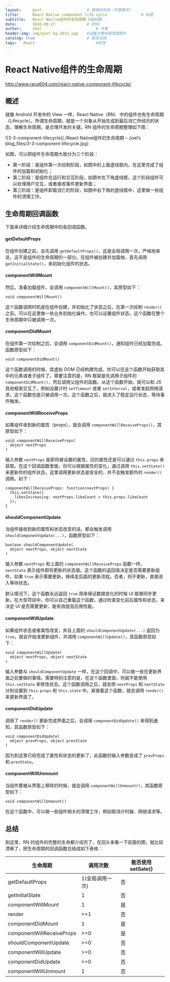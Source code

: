 ```yaml
---
layout:     post   				    # 使用的布局（不需要改）
title:      React Native component life cycle 				# 标题 
subtitle:   React Native组件的生命周期 #副标题
date:       2016-09-27 				# 时间
author:     Joel 						# 作者
header-img: img/post-bg-2015.jpg 	#这篇文章标题背景图片
catalog: true 						# 是否归档
tags:	React							#标签
---
```

<h1><a id="React_Native_1"></a>React Native组件的生命周期</h1>
<p><a href="http://www.race604.com/react-native-component-lifecycle/">http://www.race604.com/react-native-component-lifecycle/</a></p>
<h2><a id="_5"></a>概述</h2>
<p>就像 Android 开发中的 View 一样，React Native（RN） 中的组件也有生命周期（Lifecycle）。所谓生命周期，就是一个对象从开始生成到最后消亡所经历的状态，理解生命周期，是合理开发的关键。RN 组件的生命周期整理如下图：</p>
<p>![3-3-component-lifecycle](./React Native组件的生命周期 – Joel’s blog_files/3-3-component-lifecycle.jpg)</p>
<p>如图，可以把组件生命周期大致分为三个阶段：</p>
<ul>
<li>第一阶段：是组件第一次绘制阶段，如图中的上面虚线框内，在这里完成了组件的加载和初始化；</li>
<li>第二阶段：是组件在运行和交互阶段，如图中左下角虚线框，这个阶段组件可以处理用户交互，或者接收事件更新界面；</li>
<li>第三阶段：是组件卸载消亡的阶段，如图中右下角的虚线框中，这里做一些组件的清理工作。</li>
</ul>
<h2><a id="_17"></a>生命周期回调函数</h2>
<p>下面来详细介绍生命周期中的各回调函数。</p>
<h4><a id="getDefaultProps_21"></a>getDefaultProps</h4>
<p>在组件创建之前，会先调用 <code>getDefaultProps()</code>，这是全局调用一次，严格地来说，这不是组件的生命周期的一部分。在组件被创建并加载候，首先调用 <code>getInitialState()</code>，来初始化组件的状态。</p>
<h4><a id="componentWillMount_25"></a>componentWillMount</h4>
<p>然后，准备加载组件，会调用 <code>componentWillMount()</code>，其原型如下：</p>
<pre><code>void componentWillMount()
</code></pre>
<p>这个函数调用时机是在组件创建，并初始化了状态之后，在第一次绘制 <code>render()</code> 之前。可以在这里做一些业务初始化操作，也可以设置组件状态。这个函数在整个生命周期中只被调用一次。</p>
<h4><a id="componentDidMount_35"></a>componentDidMount</h4>
<p>在组件第一次绘制之后，会调用 <code>componentDidMount()</code>，通知组件已经加载完成。函数原型如下：</p>
<pre><code>void componentDidMount()
</code></pre>
<p>这个函数调用的时候，其虚拟 DOM 已经构建完成，你可以在这个函数开始获取其中的元素或者子组件了。需要注意的是，RN 框架是先调用子组件的 <code>componentDidMount()</code>，然后调用父组件的函数。从这个函数开始，就可以和 JS 其他框架交互了，例如设置计时 <code>setTimeout</code> 或者 <code>setInterval</code>，或者发起网络请求。这个函数也是只被调用一次。这个函数之后，就进入了稳定运行状态，等待事件触发。</p>
<h4><a id="componentWillReceiveProps_45"></a>componentWillReceiveProps</h4>
<p>如果组件收到新的属性（props），就会调用 <code>componentWillReceiveProps()</code>，其原型如下：</p>
<pre><code>void componentWillReceiveProps(
  object nextProps
)
</code></pre>
<p>输入参数 <code>nextProps</code> 是即将被设置的属性，旧的属性还是可以通过 <code>this.props</code> 来获取。在这个回调函数里面，你可以根据属性的变化，通过调用 <code>this.setState()</code> 来更新你的组件状态，这里调用更新状态是安全的，并不会触发额外的 <code>render()</code> 调用。如下：</p>
<pre><code>componentWillReceiveProps: function(nextProps) {
  this.setState({
    likesIncreasing: nextProps.likeCount &gt; this.props.likeCount
  });
}
</code></pre>
<h4><a id="shouldComponentUpdate_65"></a>shouldComponentUpdate</h4>
<p>当组件接收到新的属性和状态改变的话，都会触发调用 <code>shouldComponentUpdate(...)</code>，函数原型如下：</p>
<pre><code>boolean shouldComponentUpdate(
  object nextProps, object nextState
)
</code></pre>
<p>输入参数 <code>nextProps</code> 和上面的 <code>componentWillReceiveProps</code> 函数一样， <code>nextState</code> 表示组件即将更新的状态值。这个函数的返回值决定是否需要更新组件，如果 <code>true</code> 表示需要更新，继续走后面的更新流程。否者，则不更新，直接进入等待状态。</p>
<p>默认情况下，这个函数永远返回 <code>true</code> 用来保证数据变化的时候 UI 能够同步更新。在大型项目中，你可以自己重载这个函数，通过检查变化前后属性和状态，来决定 UI 是否需要更新，能有效提高应用性能。</p>
<h4><a id="componentWillUpdate_79"></a>componentWillUpdate</h4>
<p>如果组件状态或者属性改变，并且上面的 <code>shouldComponentUpdate(...)</code> 返回为 <code>true</code>，就会开始准更新组件，并调用 <code>componentWillUpdate()</code>，其函数原型如下：</p>
<pre><code>void componentWillUpdate(
  object nextProps, object nextState
)
</code></pre>
<p>输入参数与 <code>shouldComponentUpdate</code> 一样，在这个回调中，可以做一些在更新界面之前要做的事情。需要特别注意的是，在这个函数里面，你就不能使用 <code>this.setState</code> 来修改状态。这个函数调用之后，就会把 <code>nextProps</code> 和 <code>nextState</code> 分别设置到 <code>this.props</code> 和 <code>this.state</code> 中。紧接着这个函数，就会调用 <code>render()</code> 来更新界面了。</p>
<h4><a id="componentDidUpdate_91"></a>componentDidUpdate</h4>
<p>调用了 <code>render()</code> 更新完成界面之后，会调用 <code>componentDidUpdate()</code> 来得到通知，其函数原型如下：</p>
<pre><code>void componentDidUpdate(
  object prevProps, object prevState
)
</code></pre>
<p>因为到这里已经完成了属性和状态的更新了，此函数的输入参数变成了 <code>prevProps</code> 和 <code>prevState</code>。</p>
<h4><a id="componentWillUnmount_103"></a>componentWillUnmount</h4>
<p>当组件要被从界面上移除的时候，就会调用 <code>componentWillUnmount()</code>，其函数原型如下：</p>
<pre><code>void componentWillUnmount()
</code></pre>
<p>在这个函数中，可以做一些组件相关的清理工作，例如取消计时器、网络请求等。</p>
<h2><a id="_113"></a>总结</h2>
<p>到这里，RN 的组件的完整的生命都介绍完了，在回头来看一下前面的图，就比较清晰了，把生命周期的回调函数总结成如下表格：</p>
<table class="table table-striped table-bordered">
<thead>
<tr>
<th>生命周期</th>
<th>调用次数</th>
<th>能否使用 setSate()</th>
</tr>
</thead>
<tbody>
<tr>
<td>getDefaultProps</td>
<td>1(全局调用一次)</td>
<td>否</td>
</tr>
<tr>
<td>getInitialState</td>
<td>1</td>
<td>否</td>
</tr>
<tr>
<td>componentWillMount</td>
<td>1</td>
<td>是</td>
</tr>
<tr>
<td>render</td>
<td>&gt;=1</td>
<td>否</td>
</tr>
<tr>
<td>componentDidMount</td>
<td>1</td>
<td>是</td>
</tr>
<tr>
<td>componentWillReceiveProps</td>
<td>&gt;=0</td>
<td>是</td>
</tr>
<tr>
<td>shouldComponentUpdate</td>
<td>&gt;=0</td>
<td>否</td>
</tr>
<tr>
<td>componentWillUpdate</td>
<td>&gt;=0</td>
<td>否</td>
</tr>
<tr>
<td>componentDidUpdate</td>
<td>&gt;=0</td>
<td>否</td>
</tr>
<tr>
<td>componentWillUnmount</td>
<td>1</td>
<td>否</td>
</tr>
</tbody>
</table>
